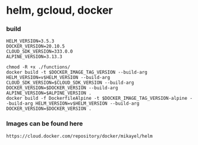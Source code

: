 # helm, gcloud, docker
    
### build
    HELM_VERSION=3.5.3
    DOCKER_VERSION=20.10.5
    CLOUD_SDK_VERSION=333.0.0
    ALPINE_VERSION=3.13.3
	
    chmod -R +x ./functions/
    docker build -t $DOCKER_IMAGE_TAG_VERSION --build-arg HELM_VERSION=v$HELM_VERSION --build-arg CLOUD_SDK_VERSION=$CLOUD_SDK_VERSION --build-arg DOCKER_VERSION=$DOCKER_VERSION --build-arg ALPINE_VERSION=$ALPINE_VERSION .
    docker build -f DockerfileAlpine -t $DOCKER_IMAGE_TAG_VERSION-alpine --build-arg HELM_VERSION=v$HELM_VERSION --build-arg DOCKER_VERSION=$DOCKER_VERSION .
 
    
### Images can be found here 
    https://cloud.docker.com/repository/docker/mikayel/helm



